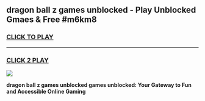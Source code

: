
## dragon ball z games unblocked - Play Unblocked Gmaes & Free #m6km8
<h3>
<a href="https://news.freeplayer.one?title=dragon_ball_z_games_unblocked&ref=24F">CLICK TO PLAY</a></h3>
<hr>

<h3>
<a href="https://news.freeplayer.one?title=dragon_ball_z_games_unblocked&ref=24F">CLICK 2 PLAY</a>
  
</h3>

<a href="https://news.freeplayer.one?title=dragon_ball_z_games_unblocked&ref=24F/"><img src="https://clearcache.store/games.png"></a>


**dragon ball z games unblocked games unblocked: Your Gateway to Fun and Accessible Online Gaming**
